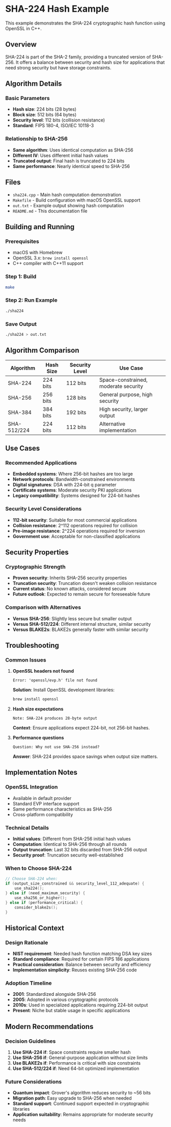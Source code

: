 # SHA-224 Hash Example

This example demonstrates the SHA-224 cryptographic hash function using OpenSSL in C++.

## Overview

SHA-224 is part of the SHA-2 family, providing a truncated version of SHA-256. It offers a balance between security and hash size for applications that need strong security but have storage constraints.

## Algorithm Details

### Basic Parameters
- **Hash size**: 224 bits (28 bytes)
- **Block size**: 512 bits (64 bytes)
- **Security level**: 112 bits (collision resistance)
- **Standard**: FIPS 180-4, ISO/IEC 10118-3

### Relationship to SHA-256
- **Same algorithm**: Uses identical computation as SHA-256
- **Different IV**: Uses different initial hash values
- **Truncated output**: Final hash is truncated to 224 bits
- **Same performance**: Nearly identical speed to SHA-256

## Files

- `sha224.cpp` - Main hash computation demonstration
- `Makefile` - Build configuration with macOS OpenSSL support
- `out.txt` - Example output showing hash computation
- `README.md` - This documentation file

## Building and Running

### Prerequisites
- macOS with Homebrew
- OpenSSL 3.x: `brew install openssl`
- C++ compiler with C++11 support

### Step 1: Build
```bash
make
```

### Step 2: Run Example
```bash
./sha224
```

### Save Output
```bash
./sha224 > out.txt
```

## Algorithm Comparison

| Algorithm | Hash Size | Security Level | Use Case |
|-----------|-----------|----------------|----------|
| SHA-224   | 224 bits  | 112 bits      | Space-constrained, moderate security |
| SHA-256   | 256 bits  | 128 bits      | General purpose, high security |
| SHA-384   | 384 bits  | 192 bits      | High security, larger output |
| SHA-512/224| 224 bits | 112 bits      | Alternative implementation |

## Use Cases

### Recommended Applications
- **Embedded systems**: Where 256-bit hashes are too large
- **Network protocols**: Bandwidth-constrained environments
- **Digital signatures**: DSA with 224-bit q parameter
- **Certificate systems**: Moderate security PKI applications
- **Legacy compatibility**: Systems designed for 224-bit hashes

### Security Level Considerations
- **112-bit security**: Suitable for most commercial applications
- **Collision resistance**: 2^112 operations required for collision
- **Pre-image resistance**: 2^224 operations required for inversion
- **Government use**: Acceptable for non-classified applications

## Security Properties

### Cryptographic Strength
- **Proven security**: Inherits SHA-256 security properties
- **Truncation security**: Truncation doesn't weaken collision resistance
- **Current status**: No known attacks, considered secure
- **Future outlook**: Expected to remain secure for foreseeable future

### Comparison with Alternatives
- **Versus SHA-256**: Slightly less secure but smaller output
- **Versus SHA-512/224**: Different internal structure, similar security
- **Versus BLAKE2s**: BLAKE2s generally faster with similar security

## Troubleshooting

### Common Issues

1. **OpenSSL headers not found**
   ```
   Error: 'openssl/evp.h' file not found
   ```
   **Solution**: Install OpenSSL development libraries:
   ```bash
   brew install openssl
   ```

2. **Hash size expectations**
   ```
   Note: SHA-224 produces 28-byte output
   ```
   **Context**: Ensure applications expect 224-bit, not 256-bit hashes.

3. **Performance questions**
   ```
   Question: Why not use SHA-256 instead?
   ```
   **Answer**: SHA-224 provides space savings when output size matters.

## Implementation Notes

### OpenSSL Integration
- Available in default provider
- Standard EVP interface support
- Same performance characteristics as SHA-256
- Cross-platform compatibility

### Technical Details
- **Initial values**: Different from SHA-256 initial hash values
- **Computation**: Identical to SHA-256 through all rounds
- **Output truncation**: Last 32 bits discarded from SHA-256 output
- **Security proof**: Truncation security well-established

### When to Choose SHA-224
```cpp
// Choose SHA-224 when:
if (output_size_constrained && security_level_112_adequate) {
    use_sha224();
} else if (need_maximum_security) {
    use_sha256_or_higher();
} else if (performance_critical) {
    consider_blake2s();
}
```

## Historical Context

### Design Rationale
- **NIST requirement**: Needed hash function matching DSA key sizes
- **Standard compliance**: Required for certain FIPS 186 applications
- **Practical consideration**: Balance between security and efficiency
- **Implementation simplicity**: Reuses existing SHA-256 code

### Adoption Timeline
- **2001**: Standardized alongside SHA-256
- **2005**: Adopted in various cryptographic protocols
- **2010s**: Used in specialized applications requiring 224-bit output
- **Present**: Niche but stable usage in specific applications

## Modern Recommendations

### Decision Guidelines
1. **Use SHA-224 if**: Space constraints require smaller hash
2. **Use SHA-256 if**: General-purpose application without size limits  
3. **Use BLAKE2s if**: Performance is critical with size constraints
4. **Use SHA-512/224 if**: Need 64-bit optimized implementation

### Future Considerations
- **Quantum impact**: Grover's algorithm reduces security to ~56 bits
- **Migration path**: Easy upgrade to SHA-256 when needed
- **Standard support**: Continued support expected in cryptographic libraries
- **Application suitability**: Remains appropriate for moderate security needs
